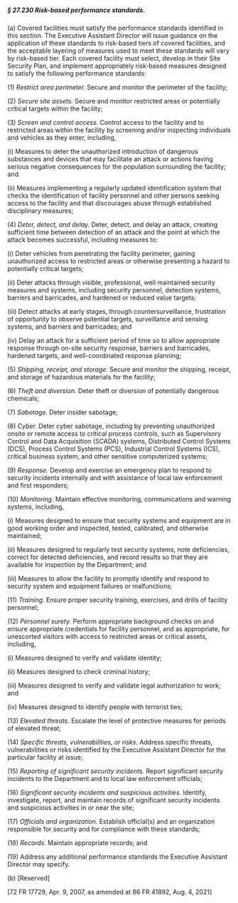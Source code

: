 ##### § 27.230 Risk-based performance standards. #####

(a) Covered facilities must satisfy the performance standards identified in this section. The Executive Assistant Director will issue guidance on the application of these standards to risk-based tiers of covered facilities, and the acceptable layering of measures used to meet these standards will vary by risk-based tier. Each covered facility must select, develop in their Site Security Plan, and implement appropriately risk-based measures designed to satisfy the following performance standards:

(1) *Restrict area perimeter.* Secure and monitor the perimeter of the facility;

(2) *Secure site assets.* Secure and monitor restricted areas or potentially critical targets within the facility;

(3) *Screen and control access.* Control access to the facility and to restricted areas within the facility by screening and/or inspecting individuals and vehicles as they enter, including,

(i) Measures to deter the unauthorized introduction of dangerous substances and devices that may facilitate an attack or actions having serious negative consequences for the population surrounding the facility; and

(ii) Measures implementing a regularly updated identification system that checks the identification of facility personnel and other persons seeking access to the facility and that discourages abuse through established disciplinary measures;

(4) *Deter, detect, and delay.* Deter, detect, and delay an attack, creating sufficient time between detection of an attack and the point at which the attack becomes successful, including measures to:

(i) Deter vehicles from penetrating the facility perimeter, gaining unauthorized access to restricted areas or otherwise presenting a hazard to potentially critical targets;

(ii) Deter attacks through visible, professional, well maintained security measures and systems, including security personnel, detection systems, barriers and barricades, and hardened or reduced value targets;

(iii) Detect attacks at early stages, through countersurveillance, frustration of opportunity to observe potential targets, surveillance and sensing systems, and barriers and barricades; and

(iv) Delay an attack for a sufficient period of time so to allow appropriate response through on-site security response, barriers and barricades, hardened targets, and well-coordinated response planning;

(5) *Shipping, receipt, and storage.* Secure and monitor the shipping, receipt, and storage of hazardous materials for the facility;

(6) *Theft and diversion.* Deter theft or diversion of potentially dangerous chemicals;

(7) *Sabotage.* Deter insider sabotage;

(8) *Cyber.* Deter cyber sabotage, including by preventing unauthorized onsite or remote access to critical process controls, such as Supervisory Control and Data Acquisition (SCADA) systems, Distributed Control Systems (DCS), Process Control Systems (PCS), Industrial Control Systems (ICS), critical business system, and other sensitive computerized systems;

(9) *Response.* Develop and exercise an emergency plan to respond to security incidents internally and with assistance of local law enforcement and first responders;

(10) *Monitoring.* Maintain effective monitoring, communications and warning systems, including,

(i) Measures designed to ensure that security systems and equipment are in good working order and inspected, tested, calibrated, and otherwise maintained;

(ii) Measures designed to regularly test security systems, note deficiencies, correct for detected deficiencies, and record results so that they are available for inspection by the Department; and

(iii) Measures to allow the facility to promptly identify and respond to security system and equipment failures or malfunctions;

(11) *Training.* Ensure proper security training, exercises, and drills of facility personnel;

(12) *Personnel surety.* Perform appropriate background checks on and ensure appropriate credentials for facility personnel, and as appropriate, for unescorted visitors with access to restricted areas or critical assets, including,

(i) Measures designed to verify and validate identity;

(ii) Measures designed to check criminal history;

(iii) Measures designed to verify and validate legal authorization to work; and

(iv) Measures designed to identify people with terrorist ties;

(13) *Elevated threats.* Escalate the level of protective measures for periods of elevated threat;

(14) *Specific threats, vulnerabilities, or risks.* Address specific threats, vulnerabilities or risks identified by the Executive Assistant Director for the particular facility at issue;

(15) *Reporting of significant security incidents.* Report significant security incidents to the Department and to local law enforcement officials;

(16) *Significant security incidents and suspicious activities.* Identify, investigate, report, and maintain records of significant security incidents and suspicious activities in or near the site;

(17) *Officials and organization.* Establish official(s) and an organization responsible for security and for compliance with these standards;

(18) *Records.* Maintain appropriate records; and

(19) Address any additional performance standards the Executive Assistant Director may specify.

(b) [Reserved]

[72 FR 17729, Apr. 9, 2007, as amended at 86 FR 41892, Aug. 4, 2021]